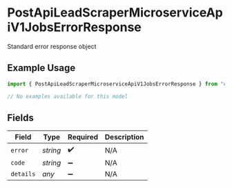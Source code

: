 # PostApiLeadScraperMicroserviceApiV1JobsErrorResponse

Standard error response object

## Example Usage

```typescript
import { PostApiLeadScraperMicroserviceApiV1JobsErrorResponse } from "oppulence-backend-sdk/models/errors";

// No examples available for this model
```

## Fields

| Field              | Type               | Required           | Description        |
| ------------------ | ------------------ | ------------------ | ------------------ |
| `error`            | *string*           | :heavy_check_mark: | N/A                |
| `code`             | *string*           | :heavy_minus_sign: | N/A                |
| `details`          | *any*              | :heavy_minus_sign: | N/A                |